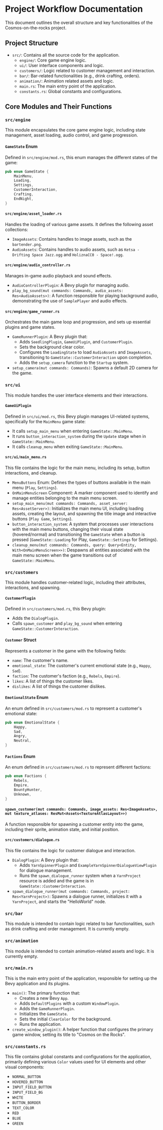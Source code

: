 # Project Workflow Documentation

This document outlines the overall structure and key functionalities of the Cosmos-on-the-rocks project.

## Project Structure

- `src/`: Contains all the source code for the application.
  - `engine/`: Core game engine logic.
  - `ui/`: User interface components and logic.
  - `customers/`: Logic related to customer management and interaction.
  - `bar/`: Bar-related functionalities (e.g., drink crafting, orders).
  - `animation/`: Animation related assets and logic.
  - `main.rs`: The main entry point of the application.
  - `constants.rs`: Global constants and configurations.

## Core Modules and Their Functions

### `src/engine`

This module encapsulates the core game engine logic, including state management, asset loading, audio control, and game progression.

#### `GameState` Enum

Defined in `src/engine/mod.rs`, this enum manages the different states of the game:

```rust
pub enum GameState {
    MainMenu,
    Loading,
    Settings,
    CustomerInteraction,
    Crafting,
    EndNight,
}
```

#### `src/engine/asset_loader.rs`

Handles the loading of various game assets. It defines the following asset collections:

- `ImageAssets`: Contains handles to image assets, such as the `bartender.png`.
- `AudioAssets`: Contains handles to audio assets, such as `Ketsa - Drifting Space Jazz.ogg` and `HoliznaCC0 - Space!.ogg`.

#### `src/engine/audio_controller.rs`

Manages in-game audio playback and sound effects.

- `AudioControllerPlugin`: A Bevy plugin for managing audio.
- `play_bg_sound(mut commands: Commands, audio_assets: Res<AudioAssets>)`: A function responsible for playing background audio, demonstrating the use of `SamplePlayer` and audio effects.

#### `src/engine/game_runner.rs`

Orchestrates the main game loop and progression, and sets up essential plugins and game states.

- `GameRunnerPlugin`: A Bevy plugin that:
  - Adds `SeedlingPlugin`, `GameUiPlugin`, and `CustomerPlugin`.
  - Sets the background clear color.
  - Configures the `LoadingState` to load `AudioAssets` and `ImageAssets`, transitioning to `GameState::CustomerInteraction` upon completion.
  - Adds the `setup_camera` function to the `Startup` system.
- `setup_camera(mut commands: Commands)`: Spawns a default 2D camera for the game.

### `src/ui`

This module handles the user interface elements and their interactions.

#### `GameUiPlugin`

Defined in `src/ui/mod.rs`, this Bevy plugin manages UI-related systems, specifically for the `MainMenu` game state:

- It calls `setup_main_menu` when entering `GameState::MainMenu`.
- It runs `button_interaction_system` during the `Update` stage when in `GameState::MainMenu`.
- It calls `cleanup_menu` when exiting `GameState::MainMenu`.

#### `src/ui/main_menu.rs`

This file contains the logic for the main menu, including its setup, button interactions, and cleanup.

- `MenuButtons` Enum: Defines the types of buttons available in the main menu (`Play`, `Settings`).
- `OnMainMenuScreen` Component: A marker component used to identify and manage entities belonging to the main menu screen.
- `setup_main_menu(mut commands: Commands, asset_server: Res<AssetServer>)`: Initializes the main menu UI, including loading assets, creating the layout, and spawning the title image and interactive buttons (`Play Game`, `Settings`).
- `button_interaction_system`: A system that processes user interactions with the main menu buttons, changing their visual state (hovered/normal) and transitioning the `GameState` when a button is pressed (`GameState::Loading` for Play, `GameState::Settings` for Settings).
- `cleanup_menu(mut commands: Commands, query: Query<Entity, With<OnMainMenuScreen>>)`: Despawns all entities associated with the main menu screen when the game transitions out of `GameState::MainMenu`.

### `src/customers`

This module handles customer-related logic, including their attributes, interactions, and spawning.

#### `CustomerPlugin`

Defined in `src/customers/mod.rs`, this Bevy plugin:

- Adds the `DialogPlugin`.
- Calls `spawn_customer` and `play_bg_sound` when entering `GameState::CustomerInteraction`.

#### `Customer` Struct

Represents a customer in the game with the following fields:

- `name`: The customer's name.
- `emotional_state`: The customer's current emotional state (e.g., `Happy`, `Sad`).
- `faction`: The customer's faction (e.g., `Rebels`, `Empire`).
- `likes`: A list of things the customer likes.
- `dislikes`: A list of things the customer dislikes.

#### `EmotionalState` Enum

An enum defined in `src/customers/mod.rs` to represent a customer's emotional state:

```rust
pub enum EmotionalState {
    Happy,
    Sad,
    Angry,
    Neutral,
}
```

#### `Factions` Enum

An enum defined in `src/customers/mod.rs` to represent different factions:

```rust
pub enum Factions {
    Rebels,
    Empire,
    BountyHunter,
    Unknown,
}
```

#### `spawn_customer(mut commands: Commands, image_assets: Res<ImageAssets>, mut texture_atlases: ResMut<Assets<TextureAtlasLayout>>)`

A function responsible for spawning a customer entity into the game, including their sprite, animation state, and initial position.

#### `src/customers/dialogue.rs`

This file contains the logic for customer dialogue and interaction.

- `DialogPlugin`: A Bevy plugin that:
  - Adds `YarnSpinnerPlugin` and `ExampleYarnSpinnerDialogueViewPlugin` for dialogue management.
  - Runs the `spawn_dialogue_runner` system when a `YarnProject` resource is added and the game is in `GameState::CustomerInteraction`.
- `spawn_dialogue_runner(mut commands: Commands, project: Res<YarnProject>)`: Spawns a dialogue runner, initializes it with a `YarnProject`, and starts the "HelloWorld" node.

### `src/bar`

This module is intended to contain logic related to bar functionalities, such as drink crafting and order management. It is currently empty.

### `src/animation`

This module is intended to contain animation-related assets and logic. It is currently empty.

### `src/main.rs`

This is the main entry point of the application, responsible for setting up the Bevy application and its plugins.

- `main()`: The primary function that:
  - Creates a new Bevy `App`.
  - Adds `DefaultPlugins` with a custom `WindowPlugin`.
  - Adds the `GameRunnerPlugin`.
  - Initializes the `GameState`.
  - Sets the initial `ClearColor` for the background.
  - Runs the application.
- `create_window_plugin()`: A helper function that configures the primary game window, setting its title to "Cosmos on the Rocks".

### `src/constants.rs`

This file contains global constants and configurations for the application, primarily defining various `Color` values used for UI elements and other visual components:

- `NORMAL_BUTTON`
- `HOVERED_BUTTON`
- `INPUT_FIELD_BUTTON`
- `INPUT_FIELD_BG`
- `WHITE`
- `BUTTON_BORDER`
- `TEXT_COLOR`
- `RED`
- `BLUE`
- `GREEN` 
